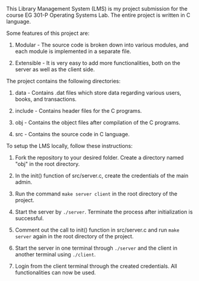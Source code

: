 This Library Management System (LMS) is my project submission for the course EG 301-P Operating Systems Lab. The entire project is written in C language.

Some features of this project are:

1. Modular - The source code is broken down into various modules, and each module is implemented in a separate file.

2. Extensible - It is very easy to add more functionalities, both on the server as well as the client side.

The project contains the following directories:

1. data - Contains .dat files which store data regarding various users, books, and transactions.

2. include - Contains header files for the C programs.

3. obj - Contains the object files after compilation of the C programs.

4. src - Contains the source code in C language.

To setup the LMS locally, follow these instructions:

1. Fork the repository to your desired folder. Create a directory named "obj" in the root directory.

2. In the init() function of src/server.c, create the credentials of the main admin.

3. Run the command ```make server client``` in the root directory of the project.

4. Start the server by ```./server```. Terminate the process after initialization is successful.

5. Comment out the call to init() function in src/server.c and run ```make server``` again in the root directory of the project.

6. Start the server in one terminal through ```./server``` and the client in another terminal using ```./client```.

7. Login from the client terminal through the created credentials. All functionalities can now be used.